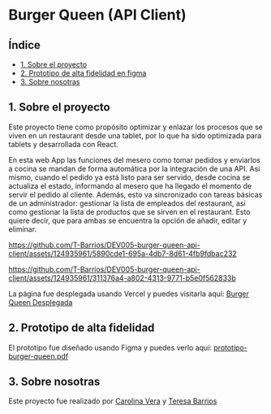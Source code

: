 # Burger Queen (API Client)

## Índice

* [1. Sobre el proyecto](#1-preámbulo)
* [2. Prototipo de alta fidelidad en figma](#2-prototipo-de-alta-fidelidad-en-figma)
* [3. Sobre nosotras](#3-sobre-nosotras)


## 1. Sobre el proyecto

Este proyecto tiene como propósito optimizar y enlazar los procesos que se viven en un restaurant desde una tablet, por lo que ha sido optimizada para tablets y desarrollada con React. 

En esta web App las funciones del mesero como tomar pedidos y enviarlos a cocina se mandan de forma automática por la integración de una API. Asi mismo, cuando el pedido ya está listo para ser servido, desde cocina se actualiza el estado, informando al mesero que ha llegado el momento de servir el pedido al cliente. Además, esto va sincronizado con tareas básicas de un administrador: gestionar la lista de empleados del restaurant, asi como gestionar la lista de productos que se sirven en el restaurant. Esto quiere decir, que para ambas se encuentra la opción de añadir, editar y eliminar.

https://github.com/T-Barrios/DEV005-burger-queen-api-client/assets/124935961/5890cde1-695a-4db7-8d61-4fb9fdbac232

https://github.com/T-Barrios/DEV005-burger-queen-api-client/assets/124935961/311376a4-a802-4313-9771-b5e0f562833b

La página fue desplegada usando Vercel y puedes visitarla aquí: [Burger Queen Desplegada](https://dev-005-burger-queen-api-client.vercel.app/)

## 2. Prototipo de alta fidelidad

El prototipo fue diseñado usando Figma y puedes verlo aquí: [prototipo-burger-queen.pdf](https://github.com/T-Barrios/DEV005-burger-queen-api-client/files/12285403/prototipo-burger-queen.pdf)


## 3. Sobre nosotras

Este proyecto fue realizado por [Carolina Vera](https://github.com/CarolinaVN) y [Teresa Barrios](https://github.com/T-Barrios)

